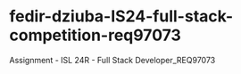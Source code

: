 # fedir-dziuba-IS24-full-stack-competition-req97073
Assignment - ISL 24R - Full Stack Developer_REQ97073
